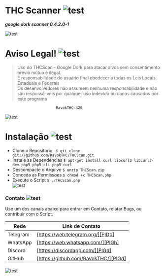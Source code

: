 # THC Scanner ![test](https://cdn0.iconfinder.com/data/icons/smoking-1/512/Smoking_marijuana_bong_pipe-48.png)

***google dork scanner 0.4.2.0-1***

![test](http://betsaidamap.com/images/separador.png)

# Aviso Legal! ![test](https://icon-icons.com/icons2/259/PNG/64/ic_warning_128_28766.png)
>Uso do THCScan - Google Dork
>para atacar alvos sem consentimento prévio mútuo é ilegal.			            
>É responsabilidade do usuário final obedecer a todas os Leis Locais, Estaduais e Federais								                                             
>Os desenvolvedores não assumem nenhuma responsabilidade e não são responsá-veis ​​por qualquer uso indevido ou danos causados ​​por este programa     
                                                                           
                           RavokTHC-420
                          
![test](http://betsaidamap.com/images/separador.png)

# Instalação ![test](https://icon-icons.com/icons2/54/PNG/64/installation_application_software_10808.png)
* Clone o Repositorio
` 
    $ git clone git://github.com/RavokTHC/THCScan.git
`
* Instale as Dependencias
`
    $ apt-get install curl libcurl3 libcurl3-dev php5 php5-cli php5-curl
`
* Descompacte o Arquivo
`
    $ unzip THCScan.zip
 `  
* Conceda as Permissoes
`
    $ chmod +x THCScan.php
 `   
* Execute o Script
`
    $ ./THCScan.php
 `  
![test](http://betsaidamap.com/images/separador.png)

### Contato ![test](https://icon-icons.com/icons2/510/PNG/64/ios7-contact_icon-icons.com_50286.png)

Use um dos canais abaixo para entrar em Contato, relatar Bugs, ou contribuir com o Script.

| Rede | Link de Contato |
| ------ | ------ |
| Telegram | [https://web.telegram.org/][PlDb] |
| WhatsApp | [https://web.whatsapp.com/][PlGh] |
| Discord | [https://discordapp.com/][PlGd] |
| GitHub | [https://github.com/RavokTHC/][PlOd] |

![test](http://betsaidamap.com/images/separador.png)
